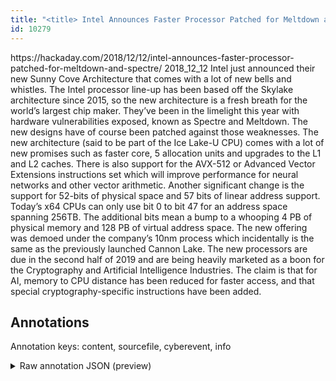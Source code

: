```yaml
---
title: "<title> Intel Announces Faster Processor Patched for Meltdown and Spectre </title>"
id: 10279
---
```


<title> Intel Announces Faster Processor Patched for Meltdown and Spectre </title>
<source> https://hackaday.com/2018/12/12/intel-announces-faster-processor-patched-for-meltdown-and-spectre/ </source>
<date> 2018_12_12 </date>
<text>
Intel just announced their new Sunny Cove Architecture that comes with a lot of new bells and whistles. The Intel processor line-up has been based off the Skylake architecture since 2015, so the new architecture is a fresh breath for the world’s largest chip maker. They’ve been in the limelight this year with hardware vulnerabilities exposed, known as Spectre and Meltdown. The new designs have of course been patched against those weaknesses.
The new architecture (said to be part of the Ice Lake-U CPU) comes with a lot of new promises such as faster core, 5 allocation units and upgrades to the L1 and L2 caches. There is also support for the AVX-512 or Advanced Vector Extensions instructions set which will improve performance for neural networks and other vector arithmetic.
Another significant change is the support for 52-bits of physical space  and 57 bits of linear address support. Today’s x64 CPUs can only use bit 0 to bit 47 for an address space spanning 256TB. The additional bits mean a bump to a whooping 4 PB of physical memory and 128 PB of virtual address space.
The new offering was demoed under the company’s 10nm process which incidentally is the same as the previously launched Cannon Lake. The new processors are due in the second half of 2019 and are being heavily marketed as a boon for the Cryptography and Artificial Intelligence Industries. The claim is that for AI, memory to CPU distance has been reduced for faster access, and that special cryptography-specific instructions have been added.
</text>



## Annotations

Annotation keys: content, sourcefile, cyberevent, info

<details>
<summary>Raw annotation JSON (preview)</summary>

```json
{
  "content": "Intel just announced their new Sunny Cove Architecture that comes with a lot of new bells and whistles. The Intel processor line-up has been based off the Skylake architecture since 2015, so the new architecture is a fresh breath for the world\u2019s largest chip maker. They\u2019ve been in the limelight this year with hardware vulnerabilities exposed, known as Spectre and Meltdown. The new designs have of course been patched against those weaknesses. The new architecture (said to be part of the Ice Lake-U CPU) comes with a lot of new promises such as faster core, 5 allocation units and upgrades to the L1 and L2 caches. There is also support for the AVX-512 or Advanced Vector Extensions instructions set which will improve performance for neural networks and other vector arithmetic. Another significant change is the support for 52-bits of physical space  and 57 bits of linear address support. Today\u2019s x64 CPUs can only use bit 0 to bit 47 for an address space spanning 256TB. The additional bits mean a bump to a whooping 4 PB of physical memory and 128 PB of virtual address space. The new offering was demoed under the company\u2019s 10nm process which incidentally is the same as the previously launched Cannon Lake. The new processors are due in the second half of 2019 and are being heavily marketed as a boon for the Cryptography and Artificial Intelligence Industries. The claim is that for AI, memory to CPU distance has been reduced for faster access, and that special cryptography-specific instructions have been added.",
  "sourcefile": "10279.txt",
  "cyberevent": {
    "hopper": [
      {
        "index": 0,
        "events": [
          {
            "index": "E2",
            "type": "Vulnerability-related",
            "realis": "Actual",
            "nugget": {
              "startOffset": 407,
              "index": "T5",
              "endOffset": 419,
              "text": "been patched"
            },
            "argument": [
              {
                "index": "T6",
                "text": "The new designs",
                "endOffset": 391,
                "role": {
                  "type": "Vulnerable_System"
                },
                "startOffset": 376,
                "type": "Device"
              },
              {
                "index": "T7",
                "text": "those weaknesses",
                "endOffset": 444,
                "role": {
                  "type": "Vulnerability"
                },
                "startOffset": 428,
                "type": "Vulnerability"
              }
            ],
            "subtype": "PatchVulnerability"
          }
        ]
      },
      {
        "index": 1,
        "events": [
          {
            "index": "E1",
            "type": "Vulnerability-related",
            "realis": "Actual",
            "nugget": {
              "startOffset": 336,
              "index": "T3",
              "endOffset": 343,
              "text": "exposed"
            },
            "argument": [
              {
                "index": "T1",
                "text": "Spectre",
                "endOffset": 361,
                "role": {
                  "type": "Vulnerability"
                },
                "startOffset": 354,
                "type": "Vulnerability"
              },
              {
                "index": "T2",
                "text": "Meltdown",
                "endOffset": 374,
                "role": {
                  "type": "Vulnerability"
                },
                "startOffset": 366,
                "type": "Vulnerability"
              },
              {
                "index": "T4",
                "text": "this year",
                "endOffset": 305,
                "role": {
                  "type": "Time"
                },
                "startOffset": 296,
                "type": "Time"
              },
              {
                "index": "T8",
                "text": "vulnerabilities
```
</details>
